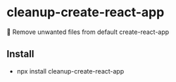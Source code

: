 # cleanup-create-react-app
 :hammer: Remove unwanted files from default create-react-app
 
## Install
- npx install cleanup-create-react-app


